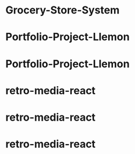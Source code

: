 # Grocery-Store-System
# Portfolio-Project-Llemon
# Portfolio-Project-Llemon
# retro-media-react
# retro-media-react
# retro-media-react
